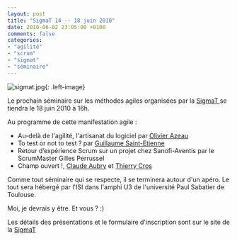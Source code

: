 ```yaml
---
layout: post
title: "SigmaT 14 -- 18 juin 2010"
date: 2010-06-02 23:05:00 +0100
comments: false
categories: 
- "agilité"
- "scrum"
- "sigmat"
- "séminaire"
---
```

![sigmat.jpg](https://blog.crafting-labs.fr/images/logo/.sigmat_s.jpg){: .left-image}

Le prochain séminaire sur les méthodes agiles organisées par la [SigmaT ](http://www.sigmat.fr) se tiendra le 18 juin 2010 à 16h.

Au programme de cette manifestation agile : 

* Au-delà de l'agilité, l'artisanat du logiciel par [Olivier Azeau](http://agilitateur.azeau.com)
* To test or not to test ? par [Guillaume Saint-Etienne](http://www.dotnetguru2.org/gse/index.php)
* Retour d’expérience Scrum sur un projet chez Sanofi-Aventis par le ScrumMaster Gilles Perrussel
* Champ ouvert !, [Claude Aubry](http://www.aubryconseil.com) et [Thierry Cros](http://etreagile.thierrycros.net/)

Comme tout séminaire qui se respecte, il se terminera autour d'un apéro.
Le tout sera hébergé par l'ISI dans l'amphi U3 de l'université Paul Sabatier de Toulouse.

Moi, je devrais y être. Et vous ? :)

Les détails des présentations et le formulaire d'inscription sont sur le site de la [SigmaT](http://www.sigmat.fr)


